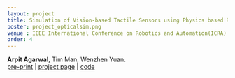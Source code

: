 ```yaml
---
layout: project
title: Simulation of Vision-based Tactile Sensors using Physics based Rendering
poster: project_opticalsim.png
venue : IEEE International Conference on Robotics and Automation(ICRA) 2021
order: 4
---
```

**Arpit Agarwal**, Tim Man, Wenzhen Yuan.  
[pre-print](https://arxiv.org/abs/2012.13184) \|
[project page](https://labs.ri.cmu.edu/robotouch/tactile-optical-simulation/) \|
[code](https://github.com/CMURoboTouch/tactile_optical_simulation)